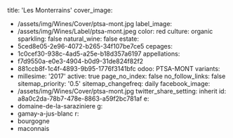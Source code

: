 title: 'Les Monterrains'
cover_image:
  - /assets/img/Wines/Cover/ptsa-mont.jpg
label_image:
  - /assets/img/Wines/Label/ptsa-mont.jpeg
color: red
culture: organic
sparkling: false
natural_wine: false
estate:
  - 5ced8e05-2e96-4072-b265-34f107be7ce5
cepages:
  - 1c0cef30-938c-4ad5-a25e-b18d357a6197
appellations:
  - f7d9550a-e0e3-4904-b0d9-31de824f82f2
  - 881ccb8f-1c4f-4893-9b95-1776f3141bfc
odoo: PTSA-MONT
variants:
  -
    millesime: '2017'
    active: true
page_no_index: false
no_follow_links: false
sitemap_priority: '0.5'
sitemap_changefreq: daily
facebook_image:
  - /assets/img/Wines/Cover/ptsa-mont.jpg
twitter_share_setting: inherit
id: a8a0c2da-78b7-478e-8863-a59f2bc781af
e:
  - domaine-de-la-saraziniere
g:
  - gamay-a-jus-blanc
r:
  - bourgogne
  - maconnais
